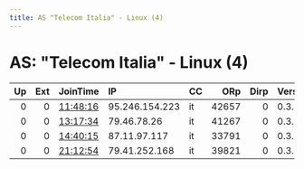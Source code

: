 ```yaml
---
title: AS "Telecom Italia" - Linux (4)
---
```


# AS: "Telecom Italia" - Linux (4)

|   Up |   Ext | JoinTime                                                                                            | IP             | CC   |   ORp |   Dirp | Version   | Contact   | Nickname      |   eFamMembers |
|-----:|------:|:----------------------------------------------------------------------------------------------------|:---------------|:-----|------:|-------:|:----------|:----------|:--------------|--------------:|
|    0 |     0 | [11:48:16](https://metrics.torproject.org/rs.html#details/9D58FFF8A96CEB6208B8B93B63F34156E54DC70D) | 95.246.154.223 | it   | 42657 |      0 | 0.3.3.10  | None      | UbuntuCore246 |             1 |
|    0 |     0 | [13:17:34](https://metrics.torproject.org/rs.html#details/5F863BC6D56028E9438CD43D945B3309B17ACA07) | 79.46.78.26    | it   | 41267 |      0 | 0.3.3.10  | None      | UbuntuCore245 |             1 |
|    0 |     0 | [14:40:15](https://metrics.torproject.org/rs.html#details/E64BB8A5F4C1805F7A87087C01F9A76178175B15) | 87.11.97.117   | it   | 33791 |      0 | 0.3.3.10  | None      | UbuntuCore246 |             1 |
|    0 |     0 | [21:12:54](https://metrics.torproject.org/rs.html#details/5F766446C2B7C771ADB9447F11164247BED8B64B) | 79.41.252.168  | it   | 39821 |      0 | 0.3.3.10  | None      | UbuntuCore246 |             1 |
